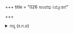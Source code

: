 +++
title = "026 ಸಾರಿದೆವು ನಿಮ್ಮೊಡನೆ"

+++

<details><summary>ಗದ್ಯ (ಕ.ಗ.ಪ) </summary>

26. "ಸಾರಿ ಹೇಳುತ್ತೇವೆ, ನಿಮ್ಮೊಂದಿಗೆ ನಾವು ಬರುವುದಿಲ್ಲ. ನಮ್ಮನ್ನೆಲ್ಲಾ ದೂರಬೇಡಿ. ಮಾತು ಮೀರಿದರೆ ಯುದ್ಧ ಉಂಟಾಗಿ ಸೋಲು ಸಂಭವಿಸೀತು. ಹೋಗಬೇಡಿ" ಎಂದು ಭೀಷ್ಮನು ಹೇಳಲು, 'ನಿಮಗೆ ನಾವು ದೂರು ತರುವುದಿಲ್ಲ. ಕೈಮೀರಿ ನಡೆಯುವುದಿಲ್ಲ. ಕಾರ್ಯದಲ್ಲಿ ಅನರ್ಥವೆಸಗುವುದಿಲ್ಲ ' ಎಂದು ಕೌರವನು ಉತ್ತರಿಸಿದನು.
</details>
